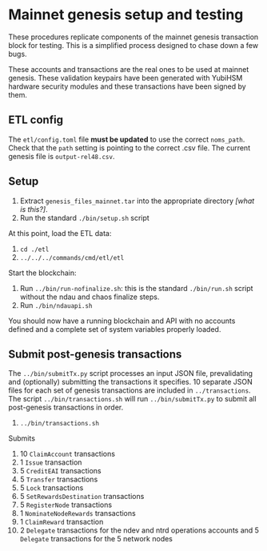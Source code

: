 # Mainnet genesis setup and testing

These procedures replicate components of the mainnet genesis transaction block for testing. This is a simplified process designed to chase down a few bugs.

These accounts and transactions are the real ones to be used at mainnet genesis. These validation keypairs have been generated with YubiHSM hardware security modules and these transactions have been signed by them.

## ETL config

The `etl/config.toml` file **must be updated** to use the correct `noms_path`. Check that the `path` setting is pointing to the correct .csv file. The current genesis file is `output-rel48.csv`.

## Setup

1. Extract  `genesis_files_mainnet.tar` into the appropriate directory *[what is this?]*.
1. Run the standard `./bin/setup.sh` script

At this point, load the ETL data:

1. `cd ./etl`
1. `../../../commands/cmd/etl/etl`

Start the blockchain:

1. Run `../bin/run-nofinalize.sh`: this is the standard `./bin/run.sh` script without the ndau and chaos finalize steps.
1. Run `./bin/ndauapi.sh`

You should now have a running blockchain and API with no accounts defined and a complete set of system variables properly loaded.

## Submit post-genesis transactions

The `../bin/submitTx.py` script processes an input JSON file, prevalidating and (optionally) submitting the transactions it specifies. 10 separate JSON files for each set of genesis transactions are included in `../transactions`. The script `../bin/transactions.sh` will run `../bin/submitTx.py` to submit all post-genesis transactions in order.

1. `../bin/transactions.sh`

Submits

1. 10 `ClaimAccount` transactions
2. 1 `Issue` transaction
3. 5 `CreditEAI` transactions
4. 5 `Transfer` transactions
5. 5 `Lock` transactions
6. 5 `SetRewardsDestination` transactions
7. 5 `RegisterNode` transactions
8. 1 `NominateNodeRewards` transactions
9. 1 `ClaimReward` transaction
10. 2 `Delegate` transactions for the ndev and ntrd operations accounts and 5 `Delegate` transactions for the 5 network nodes